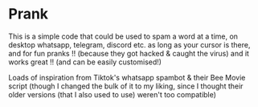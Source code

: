 # Prank

This is a simple code that could be used to spam a word at a time, on desktop whatsapp, telegram, discord etc. as long as your cursor is there, and for fun pranks !! (because they got hacked & caught the virus) and it works great !! (and can be easily customised!)

Loads of inspiration from Tiktok's whatsapp spambot & their Bee Movie script (though I changed the bulk of it to my liking, since I thought their older versions (that I also used to use) weren't too compatible)

